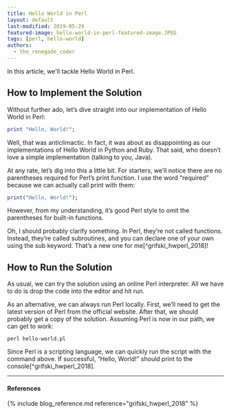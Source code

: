 ```yaml
---
title: Hello World in Perl
layout: default
last-modified: 2019-05-29
featured-image: hello-world-in-perl-featured-image.JPEG
tags: [perl, hello-world]
authors:
  - the_renegade_coder
---
```


In this article, we'll tackle Hello World in Perl.

## How to Implement the Solution

Without further ado, let’s dive straight into our implementation 
of Hello World in Perl:

```perl
print "Hello, World!";
```

Well, that was anticlimactic. In fact, it was about as disappointing 
as our implementations of Hello World in Python and Ruby. That said, 
who doesn’t love a simple implementation (talking to you, Java).

At any rate, let’s dig into this a little bit. For starters, we’ll 
notice there are no parentheses required for Perl’s print function. 
I use the word “required” because we can actually call print with them:

```perl
print("Hello, World!");
```

However, from my understanding, it’s good Perl style to omit the parentheses 
for built-in functions.

Oh, I should probably clarify something. In Perl, they’re not called 
functions. Instead, they’re called subroutines, and you can declare one 
of your own using the sub keyword. That’s a new one for me[^grifski_hwperl_2018]!

## How to Run the Solution

As usual, we can try the solution using an online Perl interpreter. All we 
have to do is drop the code into the editor and hit run.

As an alternative, we can always run Perl locally. First, we’ll need to get 
the latest version of Perl from the official website. After that, we should 
probably get a copy of the solution. Assuming Perl is now in our path, we can 
get to work:

```shell
perl hello-world.pl
```

Since Perl is a scripting language, we can quickly run the script with the 
command above. If successful, “Hello, World!” should print to the console[^grifski_hwperl_2018].

---

#### References

{% include blog_reference.md reference="grifski_hwperl_2018" %}
